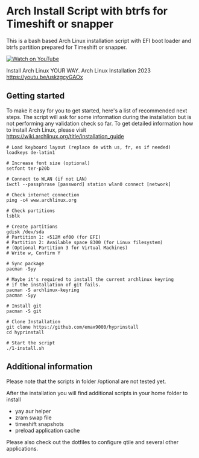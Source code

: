 # Arch Install Script with btrfs for Timeshift or snapper

This is a bash based Arch Linux installation script with EFI boot loader and btrfs partition prepared for Timeshift or snapper.

[![Watch on YouTube](https://img.youtube.com/vi/uskzgcyGAOE/0.jpg)](https://www.youtube.com/watch?v=uskzgcyGAOx)

Install Arch Linux YOUR WAY. Arch Linux Installation 2023
https://youtu.be/uskzgcyGAOx

## Getting started

To make it easy for you to get started, here's a list of recommended next steps. 
The script will ask for some information during the installation but is not performing any validation check so far.
To get detailed information how to install Arch Linux, please visit https://wiki.archlinux.org/title/installation_guide


```
# Load keyboard layout (replace de with us, fr, es if needed)
loadkeys de-latin1

# Increase font size (optional)
setfont ter-p20b

# Connect to WLAN (if not LAN)
iwctl --passphrase [password] station wlan0 connect [network]

# Check internet connection
ping -c4 www.archlinux.org

# Check partitions
lsblk

# Create partitions
gdisk /dev/sda
# Partition 1: +512M ef00 (for EFI)
# Partition 2: Available space 8300 (for Linux filesystem)
# (Optional Partition 3 for Virtual Machines)
# Write w, Confirm Y

# Sync package
pacman -Syy

# Maybe it's required to install the current archlinux keyring
# if the installation of git fails.
pacman -S archlinux-keyring
pacman -Syy

# Install git
pacman -S git

# Clone Installation
git clone https://github.com/emax9000/hyprinstall
cd hyprinstall

# Start the script
./1-install.sh

```

## Additional information

Please note that the scripts in folder /optional are not tested yet.

After the installation you will find additional scripts in your home folder to install

- yay aur helper
- zram swap file
- timeshift snapshots
- preload application cache

Please also check out the dotfiles to configure qtile and several other applications.

